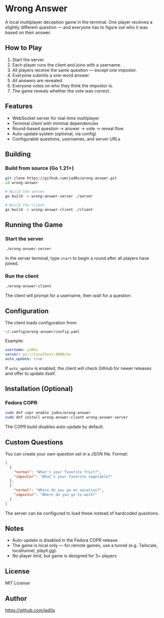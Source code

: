 # Wrong Answer

A local multiplayer deception game in the terminal. One player receives a slightly different question — and everyone has to figure out who it was based on their answer.

## How to Play

1. Start the server.
2. Each player runs the client and joins with a username.
3. All players receive the same question — except one impostor.
4. Everyone submits a one-word answer.
5. All answers are revealed.
6. Everyone votes on who they think the impostor is.
7. The game reveals whether the vote was correct.

## Features

- WebSocket server for real-time multiplayer
- Terminal client with minimal dependencies
- Round-based question → answer → vote → reveal flow
- Auto-update system (optional, via config)
- Configurable questions, usernames, and server URLs

## Building

### Build from source (Go 1.21+)

```bash
git clone https://github.com/jad0s/wrong-answer.git
cd wrong-answer

# Build the server
go build -o wrong-answer-server ./server

# Build the client
go build -o wrong-answer-client ./client
```

## Running the Game

### Start the server

```bash
./wrong-answer-server
```

In the server terminal, type `start` to begin a round after all players have joined.

### Run the client

```bash
./wrong-answer-client
```

The client will prompt for a username, then wait for a question.

## Configuration

The client loads configuration from:

```
~/.config/wrong-answer/config.yaml
```

Example:

```yaml
username: jados
server: ws://localhost:8080/ws
auto_update: true
```

If `auto_update` is enabled, the client will check GitHub for newer releases and offer to update itself.

## Installation (Optional)

### Fedora COPR

```bash
sudo dnf copr enable jados/wrong-answer
sudo dnf install wrong-answer-client wrong-answer-server
```

The COPR build disables auto-update by default.

## Custom Questions

You can create your own question set in a JSON file. Format:

```json
[
  {
    "normal": "What’s your favorite fruit?",
    "impostor": "What’s your favorite vegetable?"
  },
  {
    "normal": "Where do you go on vacation?",
    "impostor": "Where do you go to work?"
  }
]
```

The server can be configured to load these instead of hardcoded questions.

## Notes

- Auto-update is disabled in the Fedora COPR release.
- The game is local only — for remote games, use a tunnel (e.g. Tailscale, localtunnel, playit.gg).
- No player limit, but game is designed for 3+ players

## License

MIT License

## Author

https://github.com/jad0s
